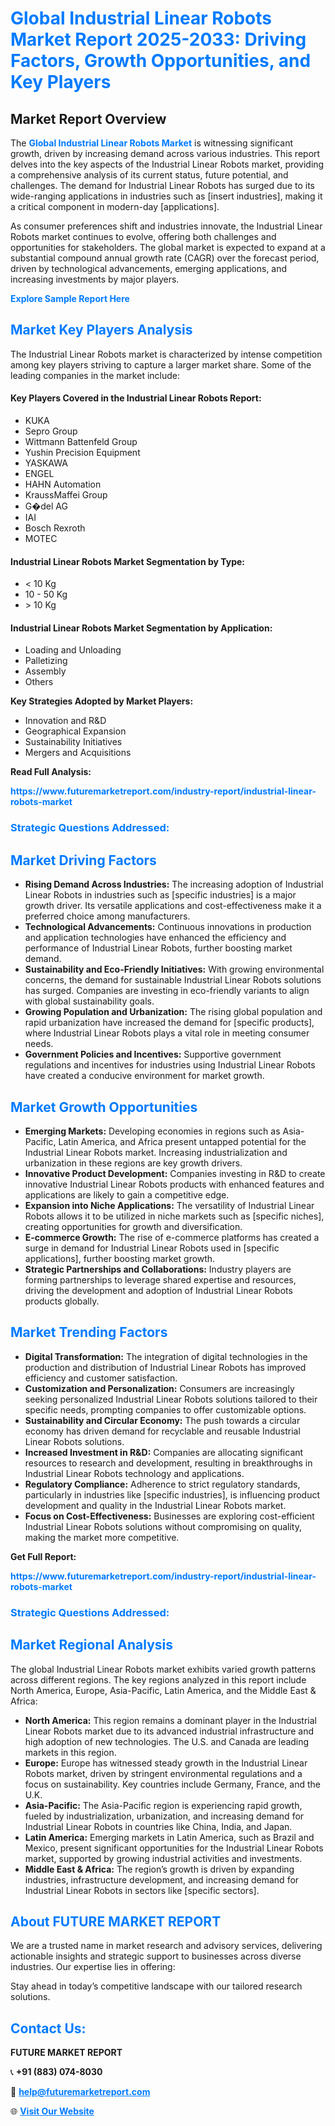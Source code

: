 <h1 style="color: #007BFF;">Global Industrial Linear Robots Market Report 2025-2033: Driving Factors, Growth Opportunities, and Key Players</h1>

<section id="overview">
<h2>Market Report Overview</h2>
<p>The <a href="https://www.futuremarketreport.com/industry-report/industrial-linear-robots-market" style="color: #007BFF; text-decoration: none;"><strong>Global Industrial Linear Robots Market</strong></a> is witnessing significant growth, driven by increasing demand across various industries. This report delves into the key aspects of the Industrial Linear Robots market, providing a comprehensive analysis of its current status, future potential, and challenges. The demand for Industrial Linear Robots has surged due to its wide-ranging applications in industries such as [insert industries], making it a critical component in modern-day [applications].</p>
<p>As consumer preferences shift and industries innovate, the Industrial Linear Robots market continues to evolve, offering both challenges and opportunities for stakeholders. The global market is expected to expand at a substantial compound annual growth rate (CAGR) over the forecast period, driven by technological advancements, emerging applications, and increasing investments by major players.</p>
</section>

<section id="overview">
<p><a href="https://www.futuremarketreport.com/request-sample/reportId=47162" style="color: #007BFF; text-decoration: none;"><strong>Explore Sample Report Here</strong></a></p>
</section>

<section id="key-players">
<h2 style="color: #007BFF;">Market Key Players Analysis</h2>
<p>The Industrial Linear Robots market is characterized by intense competition among key players striving to capture a larger market share. Some of the leading companies in the market include:</p>
<h4>Key Players Covered in the Industrial Linear Robots Report:</h4>
<ul><li>KUKA</li><li>Sepro Group</li><li>Wittmann Battenfeld Group</li><li>Yushin Precision Equipment</li><li>YASKAWA</li><li>ENGEL</li><li>HAHN Automation</li><li>KraussMaffei Group</li><li>G�del AG</li><li>IAI</li><li>Bosch Rexroth</li><li>MOTEC</li></ul>
<h4>Industrial Linear Robots Market Segmentation by Type:</h4>
<ul><li>&lt; 10 Kg</li><li>10 - 50 Kg</li><li>&gt; 10 Kg</li></ul>

<h4>Industrial Linear Robots Market Segmentation by Application:</h4>
<ul><li>Loading and Unloading</li><li>Palletizing</li><li>Assembly</li><li>Others</li></ul>
<p><strong>Key Strategies Adopted by Market Players:</strong></p>
<ul>
<li>Innovation and R&D</li>
<li>Geographical Expansion</li>
<li>Sustainability Initiatives</li>
<li>Mergers and Acquisitions</li>
</ul>
</section>

<section>
<p><strong>Read Full Analysis: </strong></p><a href="https://www.futuremarketreport.com/industry-report/industrial-linear-robots-market" style="color: #007BFF; text-decoration: none;"><strong>https://www.futuremarketreport.com/industry-report/industrial-linear-robots-market</strong></a>
<h3 style="color: #007BFF;">Strategic Questions Addressed:</h3>
</section>

<section id="driving-factors">
<h2 style="color: #007BFF;">Market Driving Factors</h2>
<ul>
<li><strong>Rising Demand Across Industries:</strong> The increasing adoption of Industrial Linear Robots in industries such as [specific industries] is a major growth driver. Its versatile applications and cost-effectiveness make it a preferred choice among manufacturers.</li>
<li><strong>Technological Advancements:</strong> Continuous innovations in production and application technologies have enhanced the efficiency and performance of Industrial Linear Robots, further boosting market demand.</li>
<li><strong>Sustainability and Eco-Friendly Initiatives:</strong> With growing environmental concerns, the demand for sustainable Industrial Linear Robots solutions has surged. Companies are investing in eco-friendly variants to align with global sustainability goals.</li>
<li><strong>Growing Population and Urbanization:</strong> The rising global population and rapid urbanization have increased the demand for [specific products], where Industrial Linear Robots plays a vital role in meeting consumer needs.</li>
<li><strong>Government Policies and Incentives:</strong> Supportive government regulations and incentives for industries using Industrial Linear Robots have created a conducive environment for market growth.</li>
</ul>
</section>

<section id="growth-opportunities">
<h2 style="color: #007BFF;">Market Growth Opportunities</h2>
<ul>
<li><strong>Emerging Markets:</strong> Developing economies in regions such as Asia-Pacific, Latin America, and Africa present untapped potential for the Industrial Linear Robots market. Increasing industrialization and urbanization in these regions are key growth drivers.</li>
<li><strong>Innovative Product Development:</strong> Companies investing in R&D to create innovative Industrial Linear Robots products with enhanced features and applications are likely to gain a competitive edge.</li>
<li><strong>Expansion into Niche Applications:</strong> The versatility of Industrial Linear Robots allows it to be utilized in niche markets such as [specific niches], creating opportunities for growth and diversification.</li>
<li><strong>E-commerce Growth:</strong> The rise of e-commerce platforms has created a surge in demand for Industrial Linear Robots used in [specific applications], further boosting market growth.</li>
<li><strong>Strategic Partnerships and Collaborations:</strong> Industry players are forming partnerships to leverage shared expertise and resources, driving the development and adoption of Industrial Linear Robots products globally.</li>
</ul>
</section>

<section id="trending-factors">
<h2 style="color: #007BFF;">Market Trending Factors</h2>
<ul>
<li><strong>Digital Transformation:</strong> The integration of digital technologies in the production and distribution of Industrial Linear Robots has improved efficiency and customer satisfaction.</li>
<li><strong>Customization and Personalization:</strong> Consumers are increasingly seeking personalized Industrial Linear Robots solutions tailored to their specific needs, prompting companies to offer customizable options.</li>
<li><strong>Sustainability and Circular Economy:</strong> The push towards a circular economy has driven demand for recyclable and reusable Industrial Linear Robots solutions.</li>
<li><strong>Increased Investment in R&D:</strong> Companies are allocating significant resources to research and development, resulting in breakthroughs in Industrial Linear Robots technology and applications.</li>
<li><strong>Regulatory Compliance:</strong> Adherence to strict regulatory standards, particularly in industries like [specific industries], is influencing product development and quality in the Industrial Linear Robots market.</li>
<li><strong>Focus on Cost-Effectiveness:</strong> Businesses are exploring cost-efficient Industrial Linear Robots solutions without compromising on quality, making the market more competitive.</li>
</ul>
</section>

<section>
<p><strong>Get Full Report: </strong></p><a href="https://www.futuremarketreport.com/industry-report/industrial-linear-robots-market" style="color: #007BFF; text-decoration: none;"><strong>https://www.futuremarketreport.com/industry-report/industrial-linear-robots-market</strong></a>
<h3 style="color: #007BFF;">Strategic Questions Addressed:</h3>
</section>


<section id="regional-analysis">
<h2 style="color: #007BFF;">Market Regional Analysis</h2>
<p>The global Industrial Linear Robots market exhibits varied growth patterns across different regions. The key regions analyzed in this report include North America, Europe, Asia-Pacific, Latin America, and the Middle East & Africa:</p>
<ul>
<li><strong>North America:</strong> This region remains a dominant player in the Industrial Linear Robots market due to its advanced industrial infrastructure and high adoption of new technologies. The U.S. and Canada are leading markets in this region.</li>
<li><strong>Europe:</strong> Europe has witnessed steady growth in the Industrial Linear Robots market, driven by stringent environmental regulations and a focus on sustainability. Key countries include Germany, France, and the U.K.</li>
<li><strong>Asia-Pacific:</strong> The Asia-Pacific region is experiencing rapid growth, fueled by industrialization, urbanization, and increasing demand for Industrial Linear Robots in countries like China, India, and Japan.</li>
<li><strong>Latin America:</strong> Emerging markets in Latin America, such as Brazil and Mexico, present significant opportunities for the Industrial Linear Robots market, supported by growing industrial activities and investments.</li>
<li><strong>Middle East & Africa:</strong> The region’s growth is driven by expanding industries, infrastructure development, and increasing demand for Industrial Linear Robots in sectors like [specific sectors].</li>
</ul>
</section>

<footer>
<h2 style="color: #007BFF;">About FUTURE MARKET REPORT</h2>
<p>We are a trusted name in market research and advisory services, delivering actionable insights and strategic support to businesses across diverse industries. Our expertise lies in offering:</p>

<p>Stay ahead in today’s competitive landscape with our tailored research solutions.</p>

<h2 style="color: #007BFF;">Contact Us:</h2>
<p><strong>FUTURE MARKET REPORT</strong></p>
<p>📞 <strong>+91 (883) 074-8030</strong></p>
<p>📧 <strong><a href="mailto:help@futuremarketreport.com" style="color: #007BFF;">help@futuremarketreport.com</a></strong></p>
<p>🌐 <strong><a href="https://www.futuremarketreport.com/" style="color: #007BFF;">Visit Our Website</a></strong></p>
</footer>
